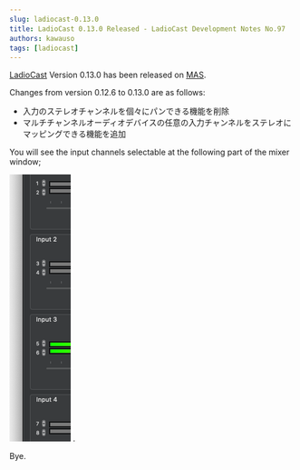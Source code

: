 ```yaml
---
slug: ladiocast-0.13.0
title: LadioCast 0.13.0 Released - LadioCast Development Notes No.97
authors: kawauso
tags: [ladiocast]
---
```


[LadioCast](http://blog.kawauso.com/ladiocast) Version 0.13.0 has been released on [MAS](https://itunes.apple.com/app/ladiocast/id411213048).

Changes from version 0.12.6 to 0.13.0 are as follows:

* 入力のステレオチャンネルを個々にパンできる機能を削除
* マルチチャンネルオーディオデバイスの任意の入力チャンネルをステレオにマッピングできる機能を追加

You will see the input channels selectable at the following part of the mixer window;

![Screen Shot 2018-10-20 at 15.34.09](Screen_Shot_2018-10-20_at_15.34.09.png)
.

Bye.
